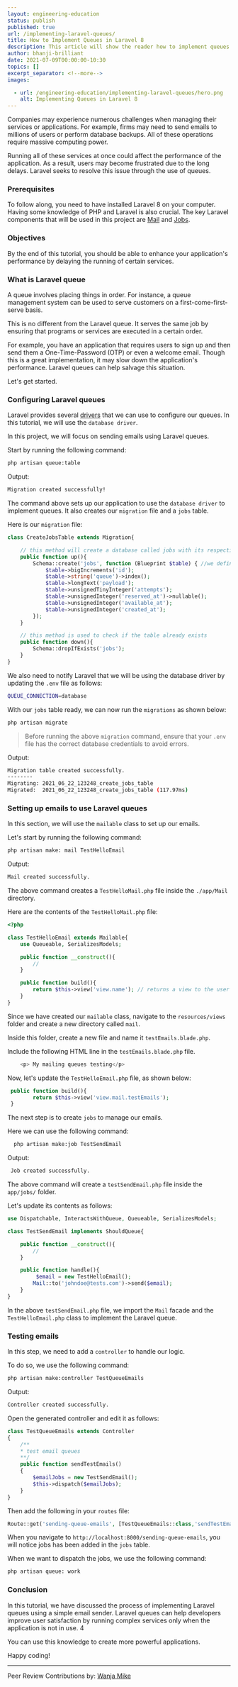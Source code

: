 ```yaml
---
layout: engineering-education
status: publish
published: true
url: /implementing-laravel-queues/
title: How to Implement Queues in Laravel 8
description: This article will show the reader how to implement queues in your Laravel 8 application. Laravel queues allow you to respond to web requests quickly.
author: bhanji-brilliant
date: 2021-07-09T00:00:00-10:30
topics: []
excerpt_separator: <!--more-->
images:

  - url: /engineering-education/implementing-laravel-queues/hero.png
    alt: Implementing Queues in Laravel 8
---
```

Companies may experience numerous challenges when managing their services or applications. For example, firms may need to send emails to millions of users or perform database backups. All of these operations require massive computing power.
<!--more-->
Running all of these services at once could affect the performance of the application. As a result, users may become frustrated due to the long delays. Laravel seeks to resolve this issue through the use of queues. 

### Prerequisites
To follow along, you need to have installed Laravel 8 on your computer. Having some knowledge of PHP and Laravel is also crucial. The key Laravel components that will be used in this project are [Mail](https://laravel.com/docs/8.x/mail) and [Jobs](https://laravel.com/docs/8.x/scheduling).

### Objectives
By the end of this tutorial, you should be able to enhance your application's performance by delaying the running of certain services.  

### What is Laravel queue
A queue involves placing things in order. For instance, a queue management system can be used to serve customers on a first-come-first-serve basis. 

This is no different from the Laravel queue. It serves the same job by ensuring that programs or services are executed in a certain order.

For example, you have an application that requires users to sign up and then send them a One-Time-Password (OTP) or even a welcome email. Though this is a great implementation, it may slow down the application's performance. Laravel queues can help salvage this situation. 

Let's get started.

### Configuring Laravel queues
Laravel provides several [drivers](https://laravel.com/docs/8.x/queues#driver-prerequisites) that we can use to configure our queues. In this tutorial, we will use the `database driver`.

In this project, we will focus on sending emails using Laravel queues.

Start by running the following command:

```bash
php artisan queue:table
```

Output:

```bash
Migration created successfully!
```

The command above sets up our application to use the `database driver` to implement queues. It also creates our `migration` file and a `jobs` table.  

Here is our `migration` file:

```php
class CreateJobsTable extends Migration{

    // this method will create a database called jobs with its respective columns
    public function up(){
        Schema::create('jobs', function (Blueprint $table) { //we define our database columns here
            $table->bigIncrements('id');
            $table->string('queue')->index();
            $table->longText('payload');
            $table->unsignedTinyInteger('attempts');
            $table->unsignedInteger('reserved_at')->nullable();
            $table->unsignedInteger('available_at');
            $table->unsignedInteger('created_at');
        });
    }

    // this method is used to check if the table already exists
    public function down(){
        Schema::dropIfExists('jobs');
    }
}

```

We also need to notify Laravel that we will be using the database driver by updating the `.env` file as follows:  

```bash
QUEUE_CONNECTION=database
```

With our `jobs` table ready, we can now run the `migrations` as shown below:  

```bash
php artisan migrate
```

> Before running the above `migration` command, ensure that your `.env` file has the correct database credentials to avoid errors.

Output:

```bash
Migration table created successfully.
--------
Migrating: 2021_06_22_123248_create_jobs_table
Migrated:  2021_06_22_123248_create_jobs_table (117.97ms)
```

### Setting up emails to use Laravel queues
In this section, we will use the `mailable` class to set up our emails. 

Let's start by running the following command:  

```bash
php artisan make: mail TestHelloEmail
```

Output:

```bash
Mail created successfully.
```

The above command creates a `TestHelloMail.php` file inside the `./app/Mail` directory.  

Here are the contents of the `TestHelloMail.php` file:

```php
<?php

class TestHelloEmail extends Mailable{
    use Queueable, SerializesModels;

    public function __construct(){
        //
    }

    public function build(){
        return $this->view('view.name'); // returns a view to the user
    }
}

```

Since we have created our `mailable` class, navigate to the `resources/views` folder and create a new directory called `mail`. 

Inside this folder, create a new file and name it `testEmails.blade.php`.

Include the following HTML line in the `testEmails.blade.php` file.

```php
    <p> My mailing queues testing</p>
```

Now, let's update the `TestHelloEmail.php` file, as shown below:

```php
 public function build(){
        return $this->view('view.mail.testEmails');
 }

```

The next step is to create `jobs` to manage our emails. 

Here we can use the following command:  

```bash
  php artisan make:job TestSendEmail
```

Output:

```bash
 Job created successfully.
```

The above command will create a `testSendEmail.php` file inside the `app/jobs/` folder. 

Let's update its contents as follows:

```php
use Dispatchable, InteractsWithQueue, Queueable, SerializesModels;

class TestSendEmail implements ShouldQueue{

    public function __construct(){
        //
    }

    public function handle(){
         $email = new TestHelloEmail();
        Mail::to('johndoe@tests.com')->send($email);
    }
}
```

In the above `testSendEmail.php` file, we import the `Mail` facade and the `TestHelloEmail.php` class to implement the Laravel queue.

### Testing emails
In this step, we need to add a `controller` to handle our logic. 

To do so, we use the following command:  

```bash
php artisan make:controller TestQueueEmails
```

Output:

```bash
Controller created successfully.
```

Open the generated controller and edit it as follows:

```php
class TestQueueEmails extends Controller
{
    /**
    * test email queues
    **/
    public function sendTestEmails()
    {
        $emailJobs = new TestSendEmail();
        $this->dispatch($emailJobs);
    }
}

```

Then add the following in your `routes` file:

```php
Route::get('sending-queue-emails', [TestQueueEmails::class,'sendTestEmails']);
```

When you navigate to `http://localhost:8000/sending-queue-emails`, you will notice jobs has been added in the `jobs` table.  

When we want to dispatch the jobs, we use the following command:

```bash
php artisan queue: work
```

### Conclusion
In this tutorial, we have discussed the process of implementing Laravel queues using a simple email sender. Laravel queues can help developers improve user satisfaction by running complex services only when the application is not in use. 4

You can use this knowledge to create more powerful applications.

Happy coding!

---
Peer Review Contributions by: [Wanja Mike](/engineering-education/content/authors/michael-barasa/)
